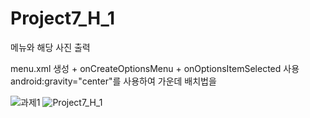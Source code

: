# Project7_H_1
메뉴와 해당 사진 출력

menu.xml 생성 + onCreateOptionsMenu + onOptionsItemSelected 사용   
android:gravity="center"를 사용하여 가운데 배치법을 

![과제1](https://user-images.githubusercontent.com/37572367/88133981-64c5ef00-cc1e-11ea-9dba-50cc41093976.PNG)
![Project7_H_1](https://user-images.githubusercontent.com/37572367/88133984-655e8580-cc1e-11ea-9ecb-c10300ca166a.PNG)
